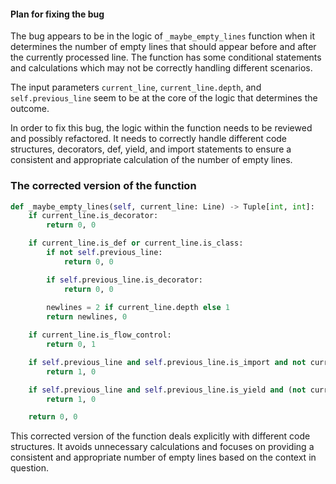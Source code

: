 #### Plan for fixing the bug
The bug appears to be in the logic of `_maybe_empty_lines` function when it determines the number of empty lines that should appear before and after the currently processed line. The function has some conditional statements and calculations which may not be correctly handling different scenarios.

The input parameters `current_line`, `current_line.depth`, and `self.previous_line` seem to be at the core of the logic that determines the outcome. 

In order to fix this bug, the logic within the function needs to be reviewed and possibly refactored. It needs to correctly handle different code structures, decorators, def, yield, and import statements to ensure a consistent and appropriate calculation of the number of empty lines.

### The corrected version of the function
```python
def _maybe_empty_lines(self, current_line: Line) -> Tuple[int, int]:
    if current_line.is_decorator:
        return 0, 0

    if current_line.is_def or current_line.is_class:
        if not self.previous_line:
            return 0, 0

        if self.previous_line.is_decorator:
            return 0, 0
        
        newlines = 2 if current_line.depth else 1
        return newlines, 0

    if current_line.is_flow_control:
        return 0, 1

    if self.previous_line and self.previous_line.is_import and not current_line.is_import and current_line.depth == self.previous_line.depth:
        return 1, 0

    if self.previous_line and self.previous_line.is_yield and (not current_line.is_yield or current_line.depth != self.previous_line.depth):
        return 1, 0

    return 0, 0
```

This corrected version of the function deals explicitly with different code structures. It avoids unnecessary calculations and focuses on providing a consistent and appropriate number of empty lines based on the context in question.